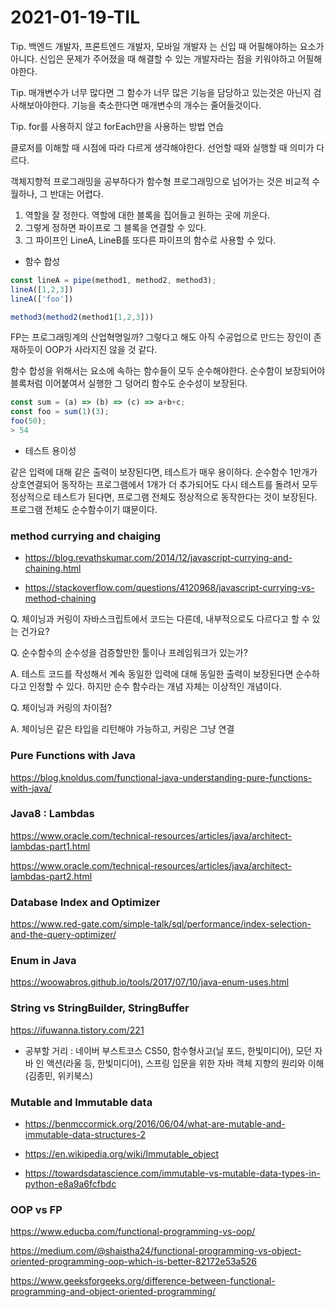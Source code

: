 # 2021-01-19-TIL

Tip. 백엔드 개발자, 프론트엔드 개발자, 모바일 개발자 는 신입 때 어필해야하는 요소가 아니다. 신입은 문제가 주어졌을 때 해결할 수 있는 개발자라는 점을 키워야하고 어필해야한다.

Tip. 매개변수가 너무 많다면 그 함수가 너무 많은 기능을 담당하고 있는것은 아닌지 검사해보아야한다. 기능을 축소한다면 매개변수의 개수는 줄어들것이다. 

Tip. for를 사용하지 않고 forEach만을 사용하는 방법 연습

클로저를 이해할 때 시점에 따라 다르게 생각해야한다. 선언할 때와 실행할 때 의미가 다르다.

객체지향적 프로그래밍을 공부하다가 함수형 프로그래밍으로 넘어가는 것은 비교적 수월하나, 그 반대는 어렵다.

1. 역할을 잘 정한다. 역할에 대한 블록을 집어들고 원하는 곳에 끼운다.
2. 그렇게 정하면 파이프로 그 블록을 연결할 수 있다.
3. 그 파이프인 LineA, LineB를 또다른 파이프의 함수로 사용할 수 있다.

- 함수 합성

```javascript
const lineA = pipe(method1, method2, method3);
lineA([1,2,3])
lineA(['foo'])

method3(method2(method1[1,2,3]))
```

FP는 프로그래밍계의 산업혁명일까? 그렇다고 해도 아직 수공업으로 만드는 장인이 존재하듯이 OOP가 사라지진 않을 것 같다.

함수 합성을 위해서는 요소에 속하는 함수들이 모두 순수해야한다. 순수함이 보장되어야 블록처럼 이어붙여서 실행한 그 덩어리 함수도 순수성이 보장된다.

```javascript
const sum = (a) => (b) => (c) => a+b+c;
const foo = sum(1)(3);
foo(50);
> 54
```

- 테스트 용이성

같은 입력에 대해 같은 출력이 보장된다면, 테스트가 매우 용이하다. 순수함수 1만개가 상호연결되어 동작하는 프로그램에서 1개가 더 추가되어도 다시 테스트를 돌려서 모두 정상적으로 테스트가 된다면, 프로그램 전체도 정상적으로 동작한다는 것이 보장된다. 프로그램 전체도 순수함수이기 떄문이다.

### method currying and chaiging

- https://blog.revathskumar.com/2014/12/javascript-currying-and-chaining.html

- https://stackoverflow.com/questions/4120968/javascript-currying-vs-method-chaining

Q. 체이닝과 커링이 자바스크립트에서 코드는 다른데, 내부적으로도 다르다고 할 수 있는 건가요?

Q. 순수함수의 순수성을 검증할만한 툴이나 프레임워크가 있는가?

A. 테스트 코드를 작성해서 계속 동일한 입력에 대해 동일한 출력이 보장된다면 순수하다고 인정할 수 있다. 하지만 순수 함수라는 개념 자체는 이상적인 개념이다.

Q. 체이닝과 커링의 차이점?

A. 체이닝은 같은 타입을 리턴해야 가능하고, 커링은 그냥 연결

### Pure Functions with Java

https://blog.knoldus.com/functional-java-understanding-pure-functions-with-java/

### Java8 : Lambdas

https://www.oracle.com/technical-resources/articles/java/architect-lambdas-part1.html

https://www.oracle.com/technical-resources/articles/java/architect-lambdas-part2.html



### Database Index and Optimizer

https://www.red-gate.com/simple-talk/sql/performance/index-selection-and-the-query-optimizer/

### Enum in Java

https://woowabros.github.io/tools/2017/07/10/java-enum-uses.html

### String vs StringBuilder, StringBuffer

https://ifuwanna.tistory.com/221

- 공부할 거리 : 네이버 부스트코스 CS50, 함수형사고(닐 포드, 한빛미디어), 모던 자바 인 액션(라울 등, 한빛미디어), 스프링 입문을 위한 자바 객체 지향의 원리와 이해(김종민, 위키북스)

### Mutable and Immutable data

- https://benmccormick.org/2016/06/04/what-are-mutable-and-immutable-data-structures-2

- https://en.wikipedia.org/wiki/Immutable_object

- https://towardsdatascience.com/immutable-vs-mutable-data-types-in-python-e8a9a6fcfbdc



### OOP vs FP

https://www.educba.com/functional-programming-vs-oop/

https://medium.com/@shaistha24/functional-programming-vs-object-oriented-programming-oop-which-is-better-82172e53a526

https://www.geeksforgeeks.org/difference-between-functional-programming-and-object-oriented-programming/